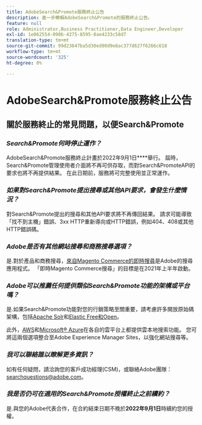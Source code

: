 ```yaml
---
title: AdobeSearch&Promote服務終止公告
description: 進一步瞭解AdobeSearch&Promote的服務終止公告。
feature: null
role: Administrator,Business Practitioner,Data Engineer,Developer
exl-id: 1e062554-090b-4275-8595-8ae4233c58d7
translation-type: tm+mt
source-git-commit: 99d23647ba5d30ed90d9e8ac377d627f6266c618
workflow-type: tm+mt
source-wordcount: '325'
ht-degree: 0%

---
```


# AdobeSearch&amp;Promote服務終止公告

## 關於服務終止的常見問題，以便Search&amp;Promote

### **_Search&amp;Promote何時停止運作？_**

AdobeSearch&amp;Promote服務終止計畫於2022年9月1日&#x200B;****&#x200B;舉行。 屆時，Search&amp;Promote管理使用者介面將不再可供存取，而對Search&amp;PromoteAPI的要求也將不再提供結果。 在此日期前，服務將可完整使用並正常運作。

### **_如果對Search&amp;Promote提出搜尋或其他API要求，會發生什麼情況？_**

對Search&amp;Promote提出的搜尋和其他API要求將不再傳回結果。 請求可能導致「找不到主機」錯誤、3xx HTTP重新導向或HTTP錯誤，例如404、408或其他HTTP錯誤碼。

### **_Adobe是否有其他網站搜尋和商務搜尋選項？_**

是.對於產品和商務搜尋，[來自Magento Commerce的即時搜尋](https://blog.adobe.com/en/publish/2020/11/23/new-ai-capabilities-for-magento-commerce-improve-retail.html)是Adobe的搜尋應用程式。 「即時Magento Commerce搜尋」的目標是在2021年上半年啟動。

### **_Adobe可以推薦任何提供類似Search&amp;Promote功能的架構或平台嗎？_**

是.如果Search&amp;Promote功能對您的行銷策略至關重要，請考慮許多開放原始碼架構，包括[Apache Solr](https://solr.apache.org/)和[Elastic Free和Open](https://www.elastic.co/about/free-and-open)。

此外，[AWS](https://aws.amazon.com/cloudsearch/)和[Microsoft® Azure](https://azure.microsoft.com/en-us/services/search/)在各自的雲平台上都提供雲本地搜索功能。 您可將這兩個選項整合至Adobe Experience Manager Sites，以強化網站搜尋等。

### **_我可以聯絡誰以瞭解更多資訊？_**

如有任何疑問，請洽詢您的客戶成功經理(CSM)，或聯絡Adobe團隊：[searchquestions@adobe.com](mailto:searchquestions@adobe.com)。

### **_我是否仍可在適用的Search&amp;Promote授權終止之前續約？_**

是.與您的Adobe代表合作，在合約結束日期不晚於&#x200B;**2022年9月1日**&#x200B;時續約您的授權。
